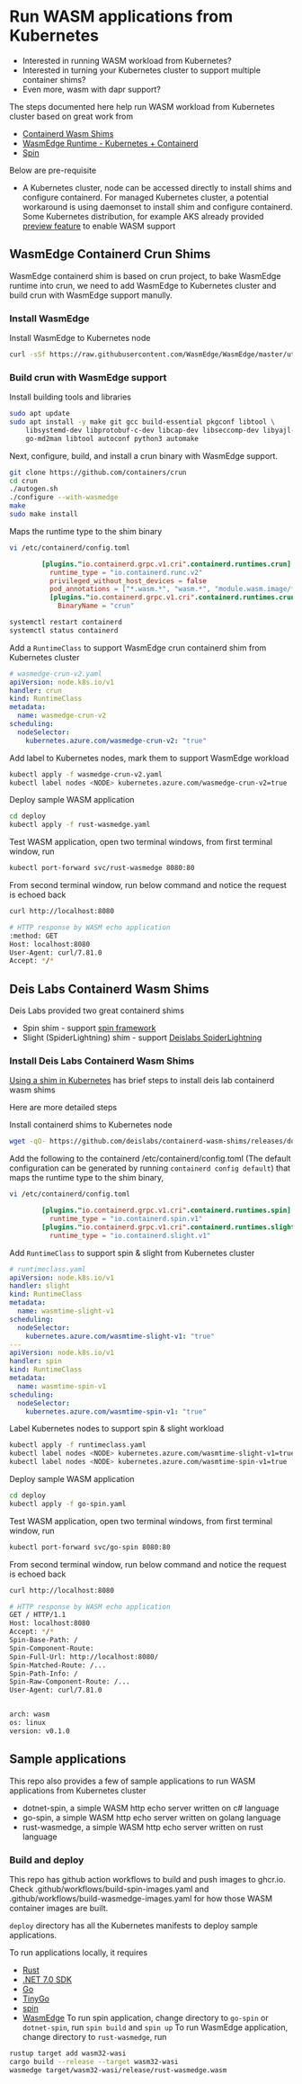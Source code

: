 # Run WASM applications from Kubernetes
- Interested in running WASM workload from Kubernetes? 
- Interested in turning your Kubernetes cluster to support multiple container shims?
- Even more, wasm with dapr support?

The steps documented here help run WASM workload from Kubernetes cluster based on great work from
- [Containerd Wasm Shims](https://github.com/deislabs/containerd-wasm-shims)
- [WasmEdge Runtime - Kubernetes + Containerd](https://wasmedge.org/book/en/use_cases/kubernetes/kubernetes/kubernetes-containerd.html)
- [Spin](https://www.fermyon.com/blog/introducing-spin)

Below are pre-requisite
- A Kubernetes cluster, node can be accessed directly to install shims and configure containerd. For managed Kubernetes cluster, a potential workaround is using daemonset to install shim and configure containerd. Some Kubernetes distribution, for example AKS already provided [preview feature](https://learn.microsoft.com/en-us/azure/aks/use-wasi-node-pools) to enable WASM support

## WasmEdge Containerd Crun Shims
WasmEdge containerd shim is based on crun project, to bake WasmEdge runtime into crun, we need to add WasmEdge to Kubernetes cluster and build crun with WasmEdge support manully.

### Install WasmEdge
Install WasmEdge to Kubernetes node
```bash
curl -sSf https://raw.githubusercontent.com/WasmEdge/WasmEdge/master/utils/install.sh | sudo bash -s -- -e all -v 0.11.2 -p /usr/local
```
### Build crun with WasmEdge support
Install building tools and libraries
```bash
sudo apt update
sudo apt install -y make git gcc build-essential pkgconf libtool \
    libsystemd-dev libprotobuf-c-dev libcap-dev libseccomp-dev libyajl-dev \
    go-md2man libtool autoconf python3 automake
```

Next, configure, build, and install a crun binary with WasmEdge support.
```bash
git clone https://github.com/containers/crun
cd crun
./autogen.sh
./configure --with-wasmedge
make
sudo make install
```

Maps the runtime type to the shim binary
```bash
vi /etc/containerd/config.toml
```

```toml
        [plugins."io.containerd.grpc.v1.cri".containerd.runtimes.crun]
          runtime_type = "io.containerd.runc.v2"
          privileged_without_host_devices = false
          pod_annotations = ["*.wasm.*", "wasm.*", "module.wasm.image/*", "*.module.wasm.image", "module.wasm.image/variant.*"]
          [plugins."io.containerd.grpc.v1.cri".containerd.runtimes.crun.options]
            BinaryName = "crun"
```

```bash
systemctl restart containerd
systemctl status containerd
```

Add a `RuntimeClass` to support WasmEdge crun containerd shim from Kubernetes cluster
```yaml
# wasmedge-crun-v2.yaml
apiVersion: node.k8s.io/v1
handler: crun
kind: RuntimeClass
metadata:
  name: wasmedge-crun-v2
scheduling:
  nodeSelector:
    kubernetes.azure.com/wasmedge-crun-v2: "true"
```

Add label to Kubernetes nodes, mark them to support WasmEdge workload

```bash
kubectl apply -f wasmedge-crun-v2.yaml
kubectl label nodes <NODE> kubernetes.azure.com/wasmedge-crun-v2=true
```

Deploy sample WASM application

```bash
cd deploy
kubectl apply -f rust-wasmedge.yaml
```

Test WASM application, open two terminal windows, from first terminal window, run
```bash
kubectl port-forward svc/rust-wasmedge 8080:80
```
From second terminal window, run below command and notice the request is echoed back
```bash
curl http://localhost:8080

# HTTP response by WASM echo application
:method: GET
Host: localhost:8080
User-Agent: curl/7.81.0
Accept: */*

```

## Deis Labs Containerd Wasm Shims
Deis Labs provided two great containerd shims
- Spin shim - support [spin framework](https://github.com/fermyon/spin)
- Slight (SpiderLightning) shim - support [Deislabs SpiderLightning](https://github.com/deislabs/spiderlightning)

### Install Deis Labs Containerd Wasm Shims
[Using a shim in Kubernetes](https://github.com/deislabs/containerd-wasm-shims#using-a-shim-in-kubernetes) has brief steps to install deis lab containerd wasm shims

Here are more detailed steps

Install containerd shims to Kubernetes node
```bash
wget -qO- https://github.com/deislabs/containerd-wasm-shims/releases/download/v0.3.3/containerd-wasm-shims-v1-linux-x86_64.tar.gz | tar -xvz --strip-components=1 -C /usr/local/bin
```

Add the following to the containerd /etc/containerd/config.toml (The default configuration can be generated by running `containerd config default`) that maps the runtime type to the shim binary, 

```bash
vi /etc/containerd/config.toml
```

```toml
        [plugins."io.containerd.grpc.v1.cri".containerd.runtimes.spin]
          runtime_type = "io.containerd.spin.v1"
        [plugins."io.containerd.grpc.v1.cri".containerd.runtimes.slight]
          runtime_type = "io.containerd.slight.v1"
```

Add `RuntimeClass` to support spin & slight from Kubernetes cluster
```yaml
# runtimeclass.yaml
apiVersion: node.k8s.io/v1
handler: slight
kind: RuntimeClass
metadata:
  name: wasmtime-slight-v1
scheduling:
  nodeSelector:
    kubernetes.azure.com/wasmtime-slight-v1: "true"
---
apiVersion: node.k8s.io/v1
handler: spin
kind: RuntimeClass
metadata:
  name: wasmtime-spin-v1
scheduling:
  nodeSelector:
    kubernetes.azure.com/wasmtime-spin-v1: "true"
```

Label Kubernetes nodes to support spin & slight workload

```bash
kubectl apply -f runtimeclass.yaml
kubectl label nodes <NODE> kubernetes.azure.com/wasmtime-slight-v1=true
kubectl label nodes <NODE> kubernetes.azure.com/wasmtime-spin-v1=true
```

Deploy sample WASM application

```bash
cd deploy
kubectl apply -f go-spin.yaml
```

Test WASM application, open two terminal windows, from first terminal window, run
```bash
kubectl port-forward svc/go-spin 8080:80
```
From second terminal window, run below command and notice the request is echoed back
```bash
curl http://localhost:8080

# HTTP response by WASM echo application
GET / HTTP/1.1
Host: localhost:8080
Accept: */*
Spin-Base-Path: /
Spin-Component-Route: 
Spin-Full-Url: http://localhost:8080/
Spin-Matched-Route: /...
Spin-Path-Info: /
Spin-Raw-Component-Route: /...
User-Agent: curl/7.81.0


arch: wasm
os: linux
version: v0.1.0
```

## Sample applications
This repo also provides a few of sample applications to run WASM applications from Kubernetes cluster
- dotnet-spin, a simple WASM http echo server written on c# language
- go-spin, a simple WASM http echo server written on golang language
- rust-wasmedge, a simple WASM http echo server written on rust language

### Build and deploy
This repo has github action workflows to build and push images to ghcr.io. Check .github/workflows/build-spin-images.yaml and .github/workflows/build-wasmedge-images.yaml for how those WASM container images are built.

`deploy` directory has all the Kubernetes manifests to deploy sample applications.

To run applications locally, it requires
- [Rust](https://www.rust-lang.org/tools/install)
- [.NET 7.0 SDK](https://dotnet.microsoft.com/en-us/download/dotnet/7.0)
- [Go](https://go.dev/doc/install)
- [TinyGo](https://tinygo.org/)
- [spin](https://github.com/fermyon/spin)
- [WasmEdge](https://wasmedge.org/book/en/quick_start/install.html)
To run spin application, change directory to `go-spin` or `dotnet-spin`, run `spin build` and `spin up`
To run WasmEdge application, change directory to `rust-wasmedge`, run 
```bash
rustup target add wasm32-wasi
cargo build --release --target wasm32-wasi
wasmedge target/wasm32-wasi/release/rust-wasmedge.wasm
```